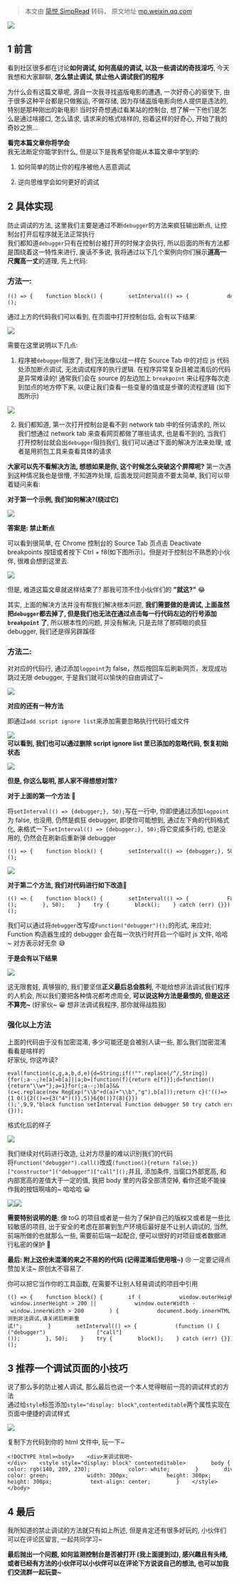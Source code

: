 > 本文由 [简悦 SimpRead](http://ksria.com/simpread/) 转码， 原文地址 [mp.weixin.qq.com](https://mp.weixin.qq.com/s/fc3rQdoLfPfaywDXzx7ENQ)

![](https://mmbiz.qpic.cn/mmbiz_gif/mhEq05rZhZ976ILp7oorg2njd04Y70icYlIHMIXLBzQPEDM4nLH6vd47kjWcyone9e9SY168CCHlGUZibx7lRoPg/640?wx_fmt=gif)

1 前言
----

看到社区很多都在讨论**如何调试, 如何高级的调试, 以及一些调试的奇技淫巧**, 今天我想和大家聊聊, **怎么禁止调试, 禁止他人调试我们的程序**

为什么会有这篇文章呢, 源自一次我寻找盗版电影的遭遇, 一次好奇心的驱使下, 由于很多这种平台都是只做搬运, 不做存储, 因为存储盗版电影向他人提供是违法的, 特别是那种刚出的新电影! 当时好奇想通过看某站的控制台, 想了解一下他们是怎么是通过啥接口, 怎么请求, 请求来的格式啥样的, 抱着这样的好奇心, 开始了我的奇妙之旅...

**看完本篇文章你将学会**  
我无法断定你能学到什么, 但是以下是我希望你能从本篇文章中学到的:

1.  如何简单的防止你的程序被他人恶意调试
    
2.  逆向思维学会如何更好的调试
    

2 具体实现
------

防止调试的方法, 这里我们主要是通过不断`debugger`的方法来疯狂输出断点, 让控制台打开后程序就无法正常执行  
我们都知道`debugger`只有在控制台被打开的时候才会执行, 所以后面的所有方法都是围绕着这一特性来进行, 废话不多说, 我将通过以下几个案例向你们展示**道高一尺魔高一丈**的道理, 先上代码:

### 方法一:

```
(() => {    function block() {        setInterval(() => {            debugger;        }, 50);    }    try {        block();    } catch (err) {}})();
```

通过上方的代码我们可以看到, 在页面中打开控制台后, 会有以下结果:

![](https://mmbiz.qpic.cn/mmbiz_gif/mhEq05rZhZ976ILp7oorg2njd04Y70icYbQibhhMPnpvhDccPTMgeAesRJyiaPAqbSww5tk3DjibHPicXKEzND2ibJ0Q/640?wx_fmt=gif)

需要在这里说明以下几点:

1.  程序被`debugger`阻泄了, 我们无法像以往一样在 Source Tab 中的对应 js 代码处添加断点调试, 无法调试程序的执行逻辑. 在程序异常复杂且被混淆后的代码是异常难读的! 通常我们会在 source 的左边加上 `breakpoint` 来让程序每次走到加点的地方停下来, 以便让我们查看一些变量的值或是步骤的流程逻辑 (如下图所示)
    

![](https://mmbiz.qpic.cn/mmbiz_png/mhEq05rZhZ976ILp7oorg2njd04Y70icY6hQ3G1SuzYqaSjroUEr2mESib3GLhiamtfiaAF1s0tMxwfvx9EHctYFUA/640?wx_fmt=png)

2.  我们都知道, 第一次打开控制台是看不到 network tab 中的任何请求的, 所以我们想通过 network tab 来查看网页都做了哪些请求, 也是看不到的, 当我们打开控制台就会出`debugger`阻挡我们, 我们可以通过下面的解决方法来处理, 或者是用抓包工具来查看具体的请求
    

**大家可以先不看解决方法, 想想如果是你, 这个时候怎么突破这个屏障呢?** 第一次遇到这种情况我也是很懵, 不知道咋处理, 后面发现问题简直不要太简单, 我们可以带着疑问来看:

**对于第一个示例, 我们如何解决?(绕过它)**

![](https://mmbiz.qpic.cn/mmbiz_gif/mhEq05rZhZ976ILp7oorg2njd04Y70icYdwLeR1UnKtk1lXyuXIP2BjArYzKicurBK4ULlE968GnMaKNNKlYpktQ/640?wx_fmt=gif)

**答案是: 禁止断点**

可以看到很简单, 在 Chrome 控制台的 Source Tab 页点击 Deactivate breakpoints 按钮或者按下 Ctrl + f8(如下图所示)。但是对于控制台不熟悉的小伙伴, 很难会想到这里去.

![](https://mmbiz.qpic.cn/mmbiz_png/mhEq05rZhZ976ILp7oorg2njd04Y70icY5j58hRRElafxOj0OicNLJ2ALPvC9fmPPal4kLXQtWPESg5oP2oetFvQ/640?wx_fmt=png)

但是, 难道这篇文章就这样结束了? 那我可顶不住小伙伴们的 **"就这?"** 😂

其实, 上面的解决方法并没有帮我们解决根本问题, **我们需要做的是调试, 上面虽然把`debugger`都去掉了, 但是我们也无法在通过点击每一行代码左边的行号添加 `breakpoint` 了**, 所以根本性的问题, 并没有解决, 只是去除了那碍眼的疯狂 debugger, 我们还是得另辟蹊径

### 方法二:

对对应的代码行, 通过添加`logpoint`为 false，然后按回车后刷新网页，发现成功跳过无限 debugger, 于是我们就可以愉快的自由调试了~

![](https://mmbiz.qpic.cn/mmbiz_gif/mhEq05rZhZ976ILp7oorg2njd04Y70icYNS8zrsgu95w4Ix8ic4ia1E1oJSuoIK4b5paCvamEC0SIyqNt8617jR0A/640?wx_fmt=gif)

**对应的还有一种方法**

即通过`add script ignore list`来添加需要忽略执行代码行或文件

![](https://mmbiz.qpic.cn/mmbiz_gif/mhEq05rZhZ976ILp7oorg2njd04Y70icYtGkLQeGa2y3ulsqIW2CHESd7myNVic6VzPVzE04BayUC9dFbUGSOvTg/640?wx_fmt=gif)  
**可以看到, 我们也可以通过删除 script ignore list 里已添加的忽略代码, 恢复初始状态**

![](https://mmbiz.qpic.cn/mmbiz_png/mhEq05rZhZ976ILp7oorg2njd04Y70icYNuLwESYCQA0mBJWNU3LLbTrgFpibqicD0VWicX2utfgYxw0nMxibic63ic0w/640?wx_fmt=png)

**但是, 你这么聪明, 那人家不得想想对策?**

**对于上面的第一个方法** 🎈

将`setInterval(() => {debugger;}, 50);`写在一行中, 你即使通过添加`logpoint`为 false, 也没用, 仍然是疯狂 debugger, 即使你可能想到, 通过左下角的代码格式化, 来格式一下`setInterval(() => {debugger;}, 50);`将它变成多行的, 也是没用的, 仍然会在刷新后重新弹 debugger

```
(() => {    function block() {        setInterval(() => {debugger;}, 50);    }    try {        block();    } catch (err) {}})();
```

![](https://mmbiz.qpic.cn/mmbiz_png/mhEq05rZhZ976ILp7oorg2njd04Y70icYgskbYvusQQCBQVawBRWPngpXhcxanwkNUiaN22MAyAEVJia6DOLdKvHw/640?wx_fmt=png)

**对于第二个方法, 我们对代码进行如下改造**😬

```
(() => {    function block() {        setInterval(() => {            Function("debugger")();        }, 50);    }    try {        block();    } catch (err) {}})();
```

我们可以通过将`debugger`改写成`Function("debugger")();`的形式, 来应对; Function 构造器生成的 debugger 会在每一次执行时开启一个临时 js 文件, 哈哈~ 对方表示好无奈 😅

**于是会有以下结果**

![](https://mmbiz.qpic.cn/mmbiz_gif/mhEq05rZhZ976ILp7oorg2njd04Y70icYUWib0IAc4SkibbAVSZWIbxpsGHEB5Ds2CibOMwXKMaeMHZ9dqn6VicAlZA/640?wx_fmt=gif)

这无限套娃, 真够狠的, 我们要坚信**正义最后总会胜利**, 不能给想非法调试我们程序的人机会, 所以我们要把各种情况都考虑周全, **可以说这种方法是最恨的, 但是这还不算完~** (好家伙~ 😀 想非法调试我程序, 那你就得战胜我)

### 强化以上方法

上面的代码由于没有加密混淆, 多少可能还是会被别人读一些, 那么我们加密混淆看看是啥样的  
好家伙, 你这咋读?

```
eval(function(c,g,a,b,d,e){d=String;if(!"".replace(/^/,String)){for(;a--;)e[a]=b[a]||a;b=[function(f){return e[f]}];d=function(){return"\\w+"};a=1}for(;a--;)b[a]&&(c=c.replace(new RegExp("\\b"+d(a)+"\\b","g"),b[a]));return c}('(()=>{1 0(){2(()=>{3("4")()},5)}6{0()}7(8){}})();',9,9,"block function setInterval Function debugger 50 try catch err".split(" "),0,{}));
```

格式化后的样子

![](https://mmbiz.qpic.cn/mmbiz_png/mhEq05rZhZ976ILp7oorg2njd04Y70icY72lYrlcBppv01WN2UTcHGv8uJHAskXIqcoWHvu7nq8BV9mRV1VK3kg/640?wx_fmt=png)

我们继续对代码进行改造, 让对方尽量的难以识别我们的代码  
将`Function("debugger").call()`改成`(function(){return false;})["constructor"]("debugger")["call"]();`并且, 添加条件, 当窗口外部宽高, 和内部宽高的差值大于一定的值, 我把 body 里的内容全部清空掉, 看你还能不能操作我的按钮啊啥的~ 哈哈哈 😀

![](https://mmbiz.qpic.cn/mmbiz_png/mhEq05rZhZ976ILp7oorg2njd04Y70icY2ic0OTxYjw01qret2OfKkf8PZvWjTtfMdw3XzHRbmAnuu95gQ0U5wYw/640?wx_fmt=png)![](https://mmbiz.qpic.cn/mmbiz_gif/mhEq05rZhZ976ILp7oorg2njd04Y70icY0r7hqMy2GJtb3o4TgpiahySTEqEhIR99eoxIjzdicwO5gk7ibkGicXqbfg/640?wx_fmt=gif)

**需要特别说明的是**: 像 toG 的项目或者是一些为了保护自己的版权又或者是一些比较敏感的项目, 出于安全的考虑在部署到生产环境后最好是不让别人调试的, 当然, 前端所做的也就那么一些, 需要前后端一起配合, 便可以很好的对项目或者数据进行私密的保护 🧡

**最后: 附上这份未混淆的来之不易的的代码 (记得混淆后使用哦~)** 😢 一定要记得点赞加关注~ 原创太不容易了.

你可以把它当作你的工具函数, 在需要不让别人轻易调试的项目中引用

```
(() => {    function block() {        if (            window.outerHeight - window.innerHeight > 200 ||            window.outerWidth - window.innerWidth > 200        ) {            document.body.innerHTML =                "检测到非法调试,请关闭后刷新重试!";        }        setInterval(() => {            (function () {                return false;            }                ["constructor"]("debugger")                ["call"]());        }, 50);    }    try {        block();    } catch (err) {}})();
```

3 推荐一个调试页面的小技巧
--------------

说了那么多的防止被人调试, 那么最后也说一个本人觉得眼前一亮的调试样式的方法  
通过给`style`标签添加`style="display: block"`,`contenteditable`两个属性实现在页面中便捷的调试样式

![](https://mmbiz.qpic.cn/mmbiz_gif/mhEq05rZhZ976ILp7oorg2njd04Y70icY2gB8bXbm5qZc5aqOKjoqgLOeX01WAowrLR3LDVfXVmHES1MibrGQChw/640?wx_fmt=gif)

复制下方代码到你的 html 文件中, 玩一下~

```
<!DOCTYPE html><body>    <div>来调试我吧~</div>    <style style="display: block" contenteditable>        body {            background-color: rgb(140, 209, 230);            color: white;        }        div {            background-color: green;            width: 300px;            height: 300px;            line-height: 300px;            text-align: center;        }    </style></body>
```

4 最后
----

我所知道的禁止调试的方法就只有如上所述, 但是肯定还有很多好玩的, 小伙伴们可以在评论区留言, 一起共同学习~

**最后抛出一个问题, 如何监测控制台是否被打开 (我上面提到过), 感兴趣且有头绪, 或者已经有方法的小伙伴可以小伙伴可以在评论下方说说自己的想法, 也可以加我们交流群一起玩耍~**